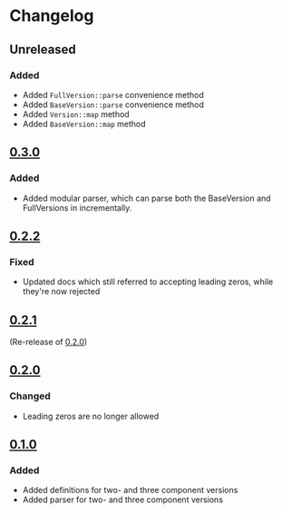 # Changelog

## Unreleased

### Added

* Added `FullVersion::parse` convenience method
* Added `BaseVersion::parse` convenience method
* Added `Version::map` method
* Added `BaseVersion::map` method

## [0.3.0]

### Added

* Added modular parser, which can parse both the BaseVersion and FullVersions in incrementally.

[0.3.0]: https://github.com/foresterre/version-number/releases/tag/v0.3.0

## [0.2.2]

### Fixed

* Updated docs which still referred to accepting leading zeros, while they're now rejected

[0.2.2]: https://github.com/foresterre/version-number/releases/tag/v0.2.2

## [0.2.1]

(Re-release of [0.2.0])

[0.2.1]: https://github.com/foresterre/version-number/releases/tag/v0.2.1

## [0.2.0]

### Changed

* Leading zeros are no longer allowed

[0.2.0]: https://github.com/foresterre/version-number/releases/tag/v0.2.0

## [0.1.0]

### Added

* Added definitions for two- and three component versions
* Added parser for two- and three component versions

[0.1.0]: https://github.com/foresterre/version-number/releases/tag/v0.1.0
